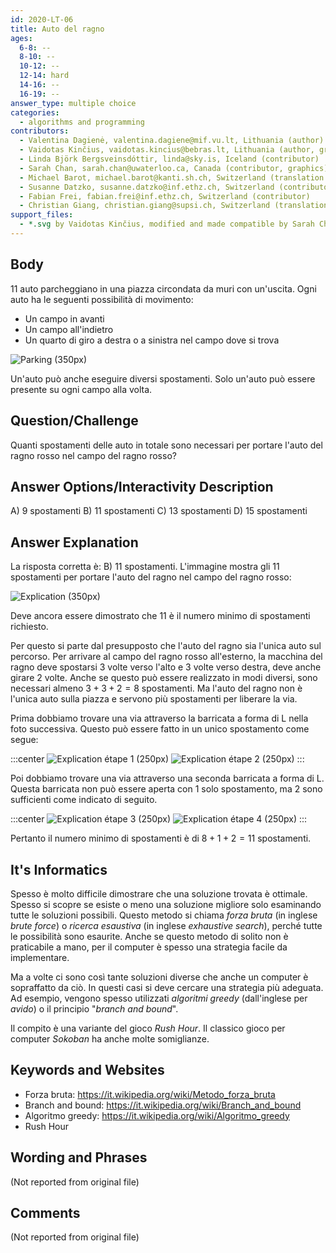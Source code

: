 ```yaml
---
id: 2020-LT-06
title: Auto del ragno
ages:
  6-8: --
  8-10: --
  10-12: --
  12-14: hard
  14-16: --
  16-19: --
answer_type: multiple choice
categories:
  - algorithms and programming
contributors:
  - Valentina Dagienė, valentina.dagiene@mif.vu.lt, Lithuania (author)
  - Vaidotas Kinčius, vaidotas.kincius@bebras.lt, Lithuania (author, graphics)
  - Linda Björk Bergsveinsdóttir, linda@sky.is, Iceland (contributor)
  - Sarah Chan, sarah.chan@uwaterloo.ca, Canada (contributor, graphics)
  - Michael Barot, michael.barot@kanti.sh.ch, Switzerland (translation from English into German)
  - Susanne Datzko, susanne.datzko@inf.ethz.ch, Switzerland (contributor, graphics)
  - Fabian Frei, fabian.frei@inf.ethz.ch, Switzerland (contributor)
  - Christian Giang, christian.giang@supsi.ch, Switzerland (translation from German into Italian)
support_files:
  - *.svg by Vaidotas Kinčius, modified and made compatible by Sarah Chan and Susanne Datzko
---
```



## Body

11 auto parcheggiano in una piazza circondata da muri con un'uscita. Ogni auto ha le seguenti possibilità di movimento:
 - Un campo in avanti
 - Un campo all'indietro
 - Un quarto di giro a destra o a sinistra nel campo dove si trova

![](graphics/2020-LT-06_taskbody-compatible.svg "Parking (350px)")

Un'auto può anche eseguire diversi spostamenti. Solo un'auto può essere presente su ogni campo alla volta. 


## Question/Challenge

Quanti spostamenti delle auto in totale sono necessari per portare l'auto del ragno rosso nel campo del ragno rosso?


## Answer Options/Interactivity Description


 A)  9 spostamenti
 B)  11 spostamenti 
 C)  13 spostamenti 
 D)  15 spostamenti 


## Answer Explanation

La risposta corretta è: B) 11 spostamenti.
L'immagine mostra gli 11 spostamenti per portare l'auto del ragno nel campo del ragno rosso: 

![](graphics/2020-LT-06_explanation1-compatible.svg "Explication (350px)")

Deve ancora essere dimostrato che 11 è il numero minimo di spostamenti richiesto.

Per questo si parte dal presupposto che l'auto del ragno sia l'unica auto sul percorso. Per arrivare al campo del ragno rosso all'esterno, la macchina del ragno deve spostarsi 3 volte verso l'alto e 3 volte verso destra, deve anche girare 2 volte. Anche se questo può essere realizzato in modi diversi, sono necessari almeno $3 + 3 + 2 = 8$ spostamenti. Ma l'auto del ragno non è l'unica auto sulla piazza e servono più spostamenti per liberare la via.

Prima dobbiamo trovare una via attraverso la barricata a forma di L nella foto successiva. Questo può essere fatto in un unico spostamento come segue: 

:::center
![](graphics/2020-LT-06_explanation2-compatible.svg "Explication étape 1 (250px)")
![](graphics/2020-LT-06_explanation3-compatible.svg "Explication étape 2 (250px)")
:::

Poi dobbiamo trovare una via attraverso una seconda barricata a forma di L. Questa barricata non può essere aperta con 1 solo spostamento, ma 2 sono sufficienti come indicato di seguito. 

:::center
![](graphics/2020-LT-06_explanation4-compatible.svg "Explication étape 3 (250px)")
![](graphics/2020-LT-06_explanation5-compatible.svg "Explication étape 4 (250px)")
:::

Pertanto il numero minimo di spostamenti è di $8 + 1 + 2 = 11$ spostamenti. 


## It's Informatics

Spesso è molto difficile dimostrare che una soluzione trovata è ottimale. Spesso si scopre se esiste o meno una soluzione migliore solo esaminando tutte le soluzioni possibili. Questo metodo si chiama _forza bruta_ (in inglese _brute force_) o _ricerca esaustiva_ (in inglese _exhaustive search_), perché tutte le possibilità sono esaurite. Anche se questo metodo di solito non è praticabile a mano, per il computer è spesso una strategia facile da implementare.

Ma a volte ci sono così tante soluzioni diverse che anche un computer è sopraffatto da ciò. In questi casi si deve cercare una strategia più adeguata. Ad esempio, vengono spesso utilizzati _algoritmi greedy_ (dall'inglese per _avido_) o il principio "_branch and bound_".

Il compito è una variante del gioco _Rush Hour_. Il classico gioco per computer _Sokoban_ ha anche molte somiglianze.


## Keywords and Websites

 - Forza bruta: https://it.wikipedia.org/wiki/Metodo_forza_bruta 
 - Branch and bound: https://it.wikipedia.org/wiki/Branch_and_bound 
 - Algoritmo greedy: https://it.wikipedia.org/wiki/Algoritmo_greedy 
 - Rush Hour


## Wording and Phrases

(Not reported from original file)


## Comments

(Not reported from original file)
